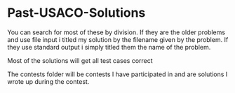 # Past-USACO-Solutions
You can search for most of these by division. If they are the older problems and use file input i titled my solution by the filename given by the problem. If they use standard output i simply titled them the name of the problem.

Most of the solutions will get all test cases correct

The contests folder will be contests I have participated in and are solutions I wrote up during the contest.


